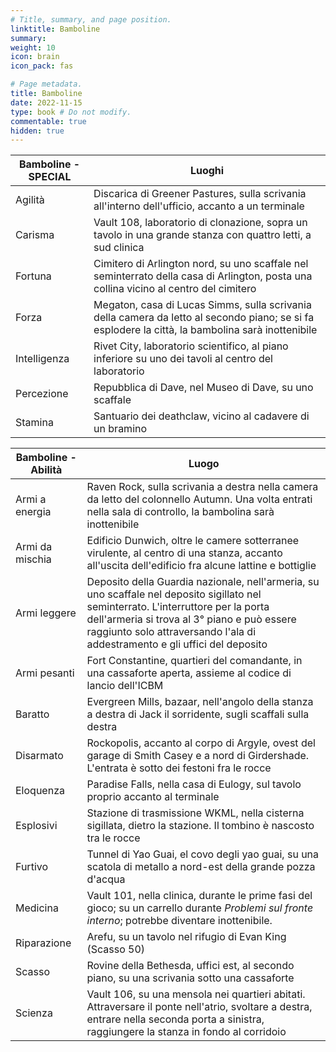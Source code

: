 ```yaml
---
# Title, summary, and page position.
linktitle: Bamboline
summary: 
weight: 10
icon: brain
icon_pack: fas

# Page metadata.
title: Bamboline
date: 2022-11-15
type: book # Do not modify.
commentable: true
hidden: true
---
```




| Bamboline - SPECIAL | Luoghi                                                                                                                                            |
| ------------------- | ------------------------------------------------------------------------------------------------------------------------------------------------- |
| Agilità             | Discarica di Greener Pastures, sulla scrivania all'interno dell'ufficio, accanto a un terminale                                                   |
| Carisma             | Vault 108, laboratorio di clonazione, sopra un tavolo in una grande stanza con quattro letti, a sud clinica                                       |
| Fortuna             | Cimitero di Arlington nord, su uno scaffale nel seminterrato della casa di Arlington, posta una collina vicino al centro del cimitero             |
| Forza               | Megaton, casa di Lucas Simms, sulla scrivania della camera da letto al secondo piano; se si fa esplodere la città, la bambolina sarà inottenibile |
| Intelligenza        | Rivet City, laboratorio scientifico, al piano inferiore su uno dei tavoli al centro del laboratorio                                               |
| Percezione          | Repubblica di Dave, nel Museo di Dave, su uno scaffale                                                                                            |
| Stamina             | Santuario dei deathclaw, vicino al cadavere di un bramino                                                                                         |
                                                                                                                                                                              
 
| Bamboline - Abilità | Luogo                                                                                                                                                                                                                                                             |
| ------------------- | ----------------------------------------------------------------------------------------------------------------------------------------------------------------------------------------------------------------------------------------------------------------- |
| Armi a energia      | Raven Rock, sulla scrivania a destra nella camera da letto del colonnello Autumn. Una volta entrati nella sala di controllo, la bambolina sarà inottenibile                                                                                                       |
| Armi da mischia     | Edificio Dunwich, oltre le camere sotterranee virulente, al centro di una stanza, accanto all'uscita dell'edificio fra alcune lattine e bottiglie                                                                                                            |
| Armi leggere        | Deposito della Guardia nazionale, nell'armeria, su uno scaffale nel deposito sigillato nel seminterrato. L'interruttore per la porta dell'armeria si trova al 3° piano e può essere raggiunto solo attraversando l'ala di addestramento e gli uffici del deposito |
| Armi pesanti        | Fort Constantine, quartieri del comandante, in una cassaforte aperta, assieme al codice di lancio dell'ICBM                                                                                                                                                       |
| Baratto             | Evergreen Mills, bazaar, nell'angolo della stanza a destra di Jack il sorridente, sugli scaffali sulla destra                                                                                                                                                     |
| Disarmato           | Rockopolis, accanto al corpo di Argyle,  ovest del garage di Smith Casey e a nord di Girdershade. L'entrata è sotto dei festoni fra le rocce                                                                                                                      |
| Eloquenza           | Paradise Falls, nella casa di Eulogy, sul tavolo proprio accanto al terminale                                                                                                                                                                                     |
| Esplosivi           | Stazione di trasmissione WKML, nella cisterna sigillata, dietro la stazione. Il tombino è nascosto tra le rocce                                                                                                                                                   |
| Furtivo             | Tunnel di Yao Guai, el covo degli yao guai, su una scatola di metallo a nord-est della grande pozza d'acqua                                                                                                                                                       |
| Medicina            | Vault 101, nella clinica, durante le prime fasi del gioco; su un carrello durante *Problemi sul fronte interno*; potrebbe diventare inottenibile.                                                                                                                |
| Riparazione         | Arefu, su un tavolo nel rifugio di Evan King (Scasso 50)                                                                                                                                                                                                          |
| Scasso              | Rovine della Bethesda, uffici est, al secondo piano, su una scrivania sotto una cassaforte                                                                                                                                                                        |
| Scienza             | Vault 106, su una mensola nei quartieri abitati. Attraversare il ponte nell'atrio, svoltare a destra, entrare nella seconda porta a sinistra, raggiungere la stanza in fondo al corridoio                                                                         |
